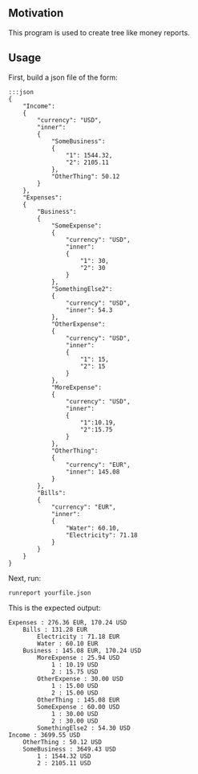 Motivation
----------

This program is used to create tree like money reports.

Usage
-----

First, build a json file of the form:

    :::json
    {
        "Income":
        {
            "currency": "USD",
            "inner":
            {
                "SomeBusiness":
                {
                    "1": 1544.32,
                    "2": 2105.11
                },
                "OtherThing": 50.12
            }
        },
        "Expenses":
        {
            "Business": 
            {
                "SomeExpense": 
                {
                    "currency": "USD",
                    "inner": 
                    {
                        "1": 30,
                        "2": 30
                    }
                },
                "SomethingElse2":
                {
                    "currency": "USD",
                    "inner": 54.3
                },
                "OtherExpense":
                {
                    "currency": "USD",
                    "inner": 
                    {
                        "1": 15,
                        "2": 15
                    }
                },
                "MoreExpense":
                {
                    "currency": "USD",
                    "inner":
                    {
                        "1":10.19,
                        "2":15.75
                    }
                },
                "OtherThing":
                {
                    "currency": "EUR",
                    "inner": 145.08
                }
            },
            "Bills":
            {
                "currency": "EUR",
                "inner": 
                {
                    "Water": 60.10,
                    "Electricity": 71.18
                }
            }
        }
    }

Next, run:

    runreport yourfile.json

This is the expected output:

    Expenses : 276.36 EUR, 170.24 USD
        Bills : 131.28 EUR
            Electricity : 71.18 EUR
            Water : 60.10 EUR
        Business : 145.08 EUR, 170.24 USD
            MoreExpense : 25.94 USD
                1 : 10.19 USD
                2 : 15.75 USD
            OtherExpense : 30.00 USD
                1 : 15.00 USD
                2 : 15.00 USD
            OtherThing : 145.08 EUR
            SomeExpense : 60.00 USD
                1 : 30.00 USD
                2 : 30.00 USD
            SomethingElse2 : 54.30 USD
    Income : 3699.55 USD
        OtherThing : 50.12 USD
        SomeBusiness : 3649.43 USD
            1 : 1544.32 USD
            2 : 2105.11 USD




